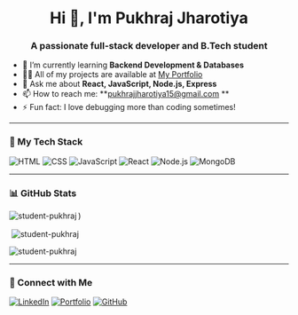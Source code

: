 <h1 align="center">Hi 👋, I'm Pukhraj Jharotiya</h1>
<h3 align="center">A passionate full-stack developer and B.Tech student</h3>

- 🌱 I’m currently learning **Backend Development & Databases**
- 👨‍💻 All of my projects are available at [My Portfolio](https://cwp-pukhrajportfolio.netlify.app/)
- 💬 Ask me about **React, JavaScript, Node.js, Express**
- 📫 How to reach me: **pukhrajjharotiya15@gmail.com **
- ⚡ Fun fact: I love debugging more than coding sometimes!

---

### 🚀 My Tech Stack
![HTML](https://img.shields.io/badge/HTML5-E34F26?style=for-the-badge&logo=html5)
![CSS](https://img.shields.io/badge/CSS3-1572B6?style=for-the-badge&logo=css3)
![JavaScript](https://img.shields.io/badge/JavaScript-F7DF1E?style=for-the-badge&logo=javascript)
![React](https://img.shields.io/badge/React-20232A?style=for-the-badge&logo=react)
![Node.js](https://img.shields.io/badge/Node.js-339933?style=for-the-badge&logo=nodedotjs)
![MongoDB](https://img.shields.io/badge/MongoDB-4EA94B?style=for-the-badge&logo=mongodb)

---

### 📊 GitHub Stats

<p><img align="left" src="https://github-readme-stats.vercel.app/api/top-langs?username=student-pukhraj&show_icons=true&locale=en&layout=compact" alt="student-pukhraj" /></p>)

<p>&nbsp;<img align="center" src="https://github-readme-stats.vercel.app/api?username=student-pukhraj&show_icons=true&locale=en" alt="student-pukhraj" /></p>

<p><img align="center" src="https://github-readme-streak-stats.herokuapp.com/?user=student-pukhraj&" alt="student-pukhraj" /></p>

---

### 🔗 Connect with Me
[![LinkedIn](https://img.shields.io/badge/LinkedIn-blue?style=for-the-badge&logo=linkedin)](https://www.linkedin.com/in/pukhraj-jharotiya-b44287287/)
[![Portfolio](https://img.shields.io/badge/Website-000?style=for-the-badge&logo=globe)](cwp-pukhrajportfolio.netlify.app)
[![GitHub](https://img.shields.io/badge/GitHub-000?style=for-the-badge&logo=github)](https://github.com/Student-Pukhraj/)
